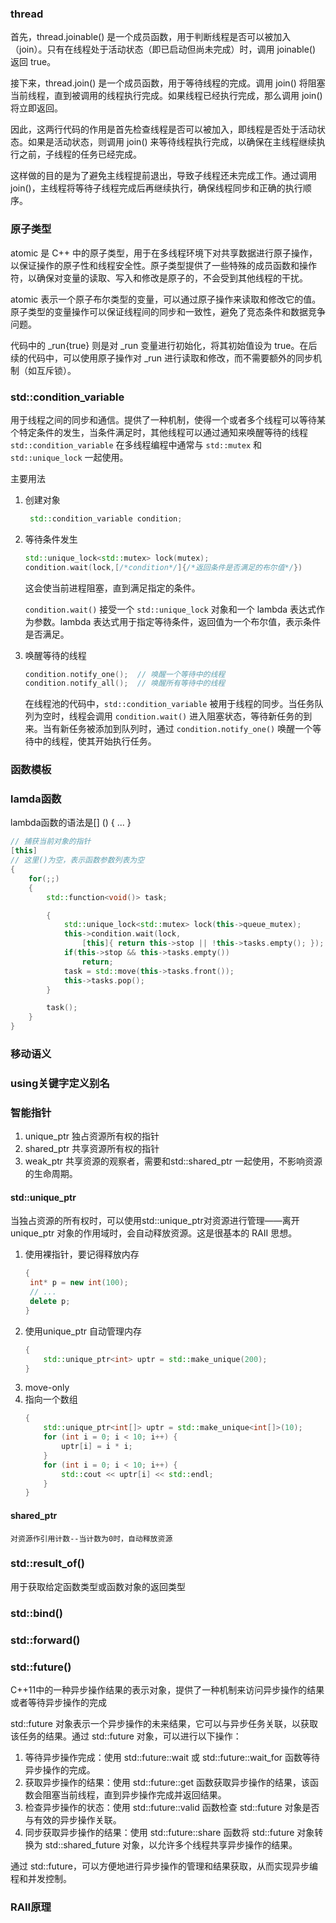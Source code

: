 ### thread
首先，thread.joinable() 是一个成员函数，用于判断线程是否可以被加入（join）。只有在线程处于活动状态（即已启动但尚未完成）时，调用 joinable() 返回 true。

接下来，thread.join() 是一个成员函数，用于等待线程的完成。调用 join() 将阻塞当前线程，直到被调用的线程执行完成。如果线程已经执行完成，那么调用 join() 将立即返回。


因此，这两行代码的作用是首先检查线程是否可以被加入，即线程是否处于活动状态。如果是活动状态，则调用 join() 来等待线程执行完成，以确保在主线程继续执行之前，子线程的任务已经完成。

这样做的目的是为了避免主线程提前退出，导致子线程还未完成工作。通过调用 join()，主线程将等待子线程完成后再继续执行，确保线程同步和正确的执行顺序。



### 原子类型
atomic 是 C++ 中的原子类型，用于在多线程环境下对共享数据进行原子操作，以保证操作的原子性和线程安全性。原子类型提供了一些特殊的成员函数和操作符，以确保对变量的读取、写入和修改是原子的，不会受到其他线程的干扰。

atomic<bool> 表示一个原子布尔类型的变量，可以通过原子操作来读取和修改它的值。原子类型的变量操作可以保证线程间的同步和一致性，避免了竞态条件和数据竞争问题。


代码中的 _run{true} 则是对 _run 变量进行初始化，将其初始值设为 true。在后续的代码中，可以使用原子操作对 _run 进行读取和修改，而不需要额外的同步机制（如互斥锁）。


### std::condition_variable 
用于线程之间的同步和通信。提供了一种机制，使得一个或者多个线程可以等待某个特定条件的发生，当条件满足时，其他线程可以通过通知来唤醒等待的线程
`std::condition_variable` 在多线程编程中通常与 `std::mutex` 和 `std::unique_lock` 一起使用。

主要用法
1. 创建对象
   ```C++
    std::condition_variable condition;
   ```
2. 等待条件发生
    ```C++
    std::unique_lock<std::mutex> lock(mutex);
    condition.wait(lock,[/*condition*/]{/*返回条件是否满足的布尔值*/})
    ```
    这会使当前进程阻塞，直到满足指定的条件。
    
    `condition.wait()` 接受一个 `std::unique_lock` 对象和一个 lambda 表达式作为参数。lambda 表达式用于指定等待条件，返回值为一个布尔值，表示条件是否满足。
3. 唤醒等待的线程
    ```C++
    condition.notify_one();  // 唤醒一个等待中的线程
    condition.notify_all();  // 唤醒所有等待中的线程
    ```
    在线程池的代码中，`std::condition_variable` 被用于线程的同步。当任务队列为空时，线程会调用 `condition.wait()` 进入阻塞状态，等待新任务的到来。当有新任务被添加到队列时，通过 `condition.notify_one()` 唤醒一个等待中的线程，使其开始执行任务。



### 函数模板





### lamda函数
lambda函数的语法是[] () { ... }
```C++
// 捕获当前对象的指针
[this]
// 这里()为空，表示函数参数列表为空
{
    for(;;)
    {
        std::function<void()> task;

        {
            std::unique_lock<std::mutex> lock(this->queue_mutex);
            this->condition.wait(lock,
                [this]{ return this->stop || !this->tasks.empty(); });
            if(this->stop && this->tasks.empty())
                return;
            task = std::move(this->tasks.front());
            this->tasks.pop();
        }

        task();
    }
}

```




### 移动语义



### using关键字定义别名




### 智能指针
1. unique_ptr<T> 独占资源所有权的指针
2. shared_ptr<T> 共享资源所有权的指针
3. weak_ptr<T> 共享资源的观察者，需要和std::shared_ptr 一起使用，不影响资源的生命周期。
   
#### std::unique_ptr
当独占资源的所有权时，可以使用std::unique_ptr对资源进行管理——离开 unique_ptr 对象的作用域时，会自动释放资源。这是很基本的 RAII 思想。

1. 使用裸指针，要记得释放内存
   ```C++
   {
    int* p = new int(100);
    // ... 
    delete p;
   }
   ```
2. 使用unique_ptr 自动管理内存
    ```C++
    {
        std::unique_ptr<int> uptr = std::make_unique(200);
    }

    ```
3. move-only
4. 指向一个数组
    ```C++
    {
        std::unique_ptr<int[]> uptr = std::make_unique<int[]>(10);
        for (int i = 0; i < 10; i++) {
            uptr[i] = i * i;
        }   
        for (int i = 0; i < 10; i++) {
            std::cout << uptr[i] << std::endl;
        }   
    }
    ```



#### shared_ptr
    对资源作引用计数--当计数为0时，自动释放资源
### std::result_of()
用于获取给定函数类型或函数对象的返回类型
### std::bind()



### std::forward()


### std::future()
C++11中的一种异步操作结果的表示对象，提供了一种机制来访问异步操作的结果或者等待异步操作的完成

std::future 对象表示一个异步操作的未来结果，它可以与异步任务关联，以获取该任务的结果。通过 std::future 对象，可以进行以下操作：
 1. 等待异步操作完成：使用 std::future::wait 或 std::future::wait_for 函数等待异步操作的完成。
 2. 获取异步操作的结果：使用 std::future::get 函数获取异步操作的结果，该函数会阻塞当前线程，直到异步操作完成并返回结果。
 3. 检查异步操作的状态：使用 std::future::valid 函数检查 std::future 对象是否与有效的异步操作关联。
 4. 同步获取异步操作的结果：使用 std::future::share 函数将 std::future 对象转换为 std::shared_future 对象，以允许多个线程共享异步操作的结果。

通过 std::future，可以方便地进行异步操作的管理和结果获取，从而实现异步编程和并发控制。


### RAII原理